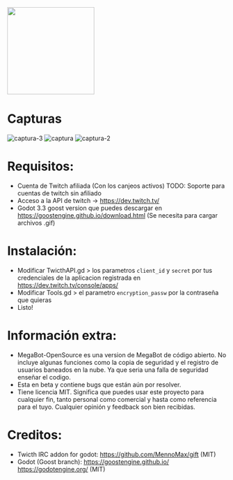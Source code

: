 <img src="https://user-images.githubusercontent.com/48863881/140608435-9fdef7c5-83a1-409d-a4b8-a72a4cc850f8.png" width="200" height="200" />

# Capturas
![captura-3](https://user-images.githubusercontent.com/48863881/140608917-08064067-55da-473e-855a-a7f86b766b23.png)
![captura](https://user-images.githubusercontent.com/48863881/140608916-78f461ac-53c2-4f91-8cbc-401907040432.png)
![captura-2](https://user-images.githubusercontent.com/48863881/140608918-f4060b34-1622-4caf-a3ea-6b839cb6517f.png)

# Requisitos:
 - Cuenta de Twitch afiliada (Con los canjeos activos) TODO: Soporte para cuentas de twitch sin afiliado
 - Acceso a la API de twitch -> https://dev.twitch.tv/
 - Godot 3.3 goost version que puedes descargar en https://goostengine.github.io/download.html (Se necesita para cargar archivos .gif)

# Instalación:
 - Modificar TwicthAPI.gd > los parametros `client_id` y `secret` por tus credenciales de la aplicacion registrada en https://dev.twitch.tv/console/apps/
 - Modificar Tools.gd > el parametro `encryption_passw` por la contraseña que quieras
 - Listo!

# Información extra:
 - MegaBot-OpenSource es una version de MegaBot de código abierto. No incluye algunas funciones como la copia de seguridad y el registro de usuarios baneados en la nube. Ya que seria una falla de seguridad enseñar el codigo.
 - Esta en beta y contiene bugs que están aún por resolver.
 - Tiene licencia MIT. Significa que puedes usar este proyecto para cualquier fin, tanto personal como comercial y hasta como referencia para el tuyo. Cualquier opinión y feedback son bien recibidas.

# Creditos:
 - Twicth IRC addon for godot: https://github.com/MennoMax/gift (MIT)
 - Godot (Goost branch): https://goostengine.github.io/ https://godotengine.org/ (MIT)
